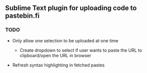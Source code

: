 ## Sublime Text plugin for uploading code to pastebin.fi

### TODO

* Only allow one selection to be uploaded at one time
  * Create dropdown to select if user wants to paste the URL to clipboard/open the URL in browser

* Refresh syntax highlighting in fetched pastes
